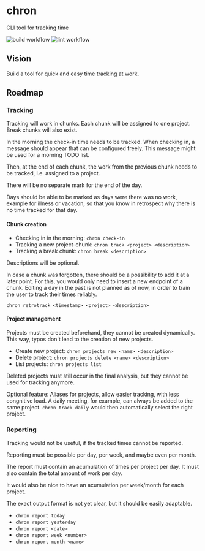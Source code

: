 # chron
CLI tool for tracking time

![build workflow](https://github.com/pscheede/chron/actions/workflows/build_test.yml/badge.svg?event=push)
![lint workflow](https://github.com/pscheede/chron/actions/workflows/lint.yml/badge.svg?event=push)

## Vision

Build a tool for quick and easy time tracking at work.

## Roadmap

### Tracking

Tracking will work in chunks.
Each chunk will be assigned to one project.
Break chunks will also exist.

In the morning the check-in time needs to be tracked. When checking in, a message should appear that can be configured freely. This message might be used for a morning TODO list.

Then, at the end of each chunk, the work from the previous chunk needs to be tracked,
i.e. assigned to a project.

There will be no separate mark for the end of the day.

Days should be able to be marked as days were there was no work, example for illness or vacation, so that you know in retrospect why there is no time tracked for that day.

#### Chunk creation

- Checking in in the morning: `chron check-in`
- Tracking a new project-chunk: `chron track <project> <description>`
- Tracking a break chunk: `chron break <description>`

Descriptions will be optional.

In case a chunk was forgotten, there should be a possibility to add it at a later point.
For this, you would only need to insert a new endpoint of a chunk.
Editing a day in the past is not planned as of now, in order to train the user to track
their times reliably.

`chron retrotrack <timestamp> <project> <description>`

#### Project management

Projects must be created beforehand, they cannot be created dynamically.
This way, typos don't lead to the creation of new projects.

- Create new project: `chron projects new <name> <description>`
- Delete project: `chron projects delete <name> <description>`
- List projects: `chron projects list`

Deleted projects must still occur in the final analysis, but they cannot be used
for tracking anymore.

Optional feature: Aliases for projects, allow easier tracking, with less congnitive load.
A daily meeting, for example, can always be added to the same project.
`chron track daily` would then automatically select the right project.

### Reporting

Tracking would not be useful, if the tracked times cannot be reported.

Reporting must be possible per day, per week, and maybe even per month.

The report must contain an acumulation of times per project per day.
It must also contain the total amount of work per day.

It would also be nice to have an acumulation per week/month for each project.

The exact output format is not yet clear, but it should be easily adaptable.

- `chron report today`
- `chron report yesterday`
- `chron report <date>`
- `chron report week <number>`
- `chron report month <name>`

